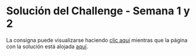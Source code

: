 # Solución del Challenge - Semana 1 y 2

La consigna puede visualizarse haciendo [clic aquí](https://aluracursos.com/challenges/oracle-one/semana01y02-construye-un-encriptador-texto-con-javascript/) mientras que la página con la solución está alojada [aquí](https://xzayk0.github.io/one-challenge/semana01y02/).
